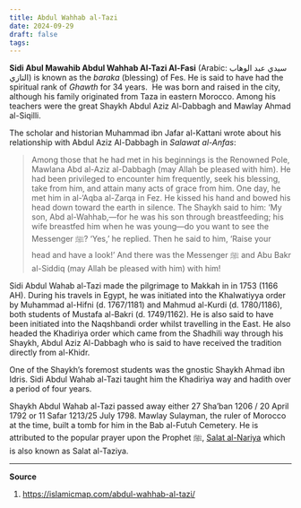 ```yaml
---
title: Abdul Wahhab al-Tazi
date: 2024-09-29
draft: false
tags:
---
```

**Sidi Abul Mawahib Abdul Wahhab Al-Tazi Al-Fasi** (Arabic: سيدي عبد الوهاب التازي) is known as the _baraka_ (blessing) of Fes. He is said to have had the spiritual rank of _Ghawth_ for 34 years.  He was born and raised in the city, although his family originated from Taza in eastern Morocco. Among his teachers were the great Shaykh Abdul Aziz Al-Dabbagh and Mawlay Ahmad al-Siqilli.

The scholar and historian Muhammad ibn Jafar al-Kattani wrote about his relationship with Abdul Aziz Al-Dabbagh in _Salawat al-Anfas_:

> Among those that he had met in his beginnings is the Renowned Pole, Mawlana Abd al-Aziz al-Dabbagh (may Allah be pleased with him). He had been privileged to encounter him frequently, seek his blessing, take from him, and attain many acts of grace from him. One day, he met him in al-‘Aqba al-Zarqa in Fez. He kissed his hand and bowed his head down toward the earth in silence. The Shaykh said to him: ‘My son, Abd al-Wahhab,—for he was his son through breastfeeding; his wife breastfed him when he was young—do you want to see the Messenger ﷺ? ‘Yes,’ he replied. Then he said to him, ‘Raise your head and have a look!’ And there was the Messenger ﷺ and Abu Bakr al-Siddiq (may Allah be pleased with him) with him!

Sidi Abdul Wahab al-Tazi made the pilgrimage to Makkah in in 1753 (1166 AH). During his travels in Egypt, he was initiated into the Khalwatiyya order by Muhammad al-Hifni (d. 1767/1181) and Mahmud al-Kurdi (d. 1780/1186), both students of Mustafa al-Bakri (d. 1749/1162). He is also said to have been initiated into the Naqshbandi order whilst travelling in the East. He also headed the Khadiriya order which came from the Shadhili way through his Shaykh, Abdul Aziz Al-Dabbagh who is said to have received the tradition directly from al-Khidr.

One of the Shaykh’s foremost students was the gnostic Shaykh Ahmad ibn Idris. Sidi Abdul Wahab al-Tazi taught him the Khadiriya way and hadith over a period of four years.

Shaykh Abdul Wahab al-Tazi passed away either 27 Sha’ban 1206 / 20 April 1792 or 11 Safar 1213/25 July 1798. Mawlay Sulayman, the ruler of Morocco at the time, built a tomb for him in the Bab al-Futuh Cemetery. He is attributed to the popular prayer upon the Prophet ﷺ, [Salat al-Nariya](https://salawat.com/durood-nariya/) which is also known as Salat al-Taziya.

---
**Source**
1. https://islamicmap.com/abdul-wahhab-al-tazi/